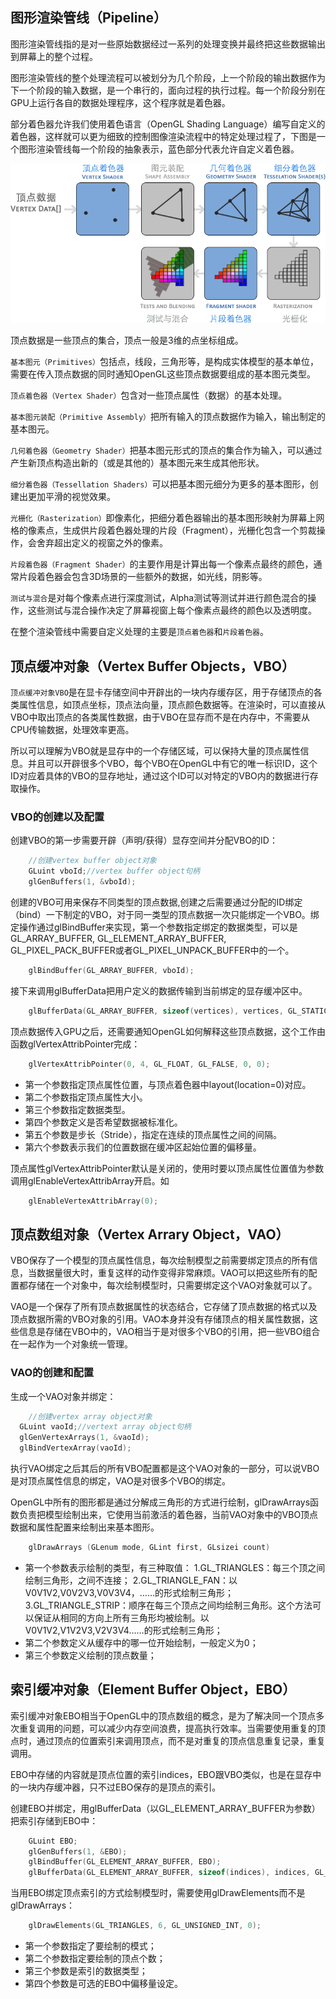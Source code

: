 ## 图形渲染管线（Pipeline）

图形渲染管线指的是对一些原始数据经过一系列的处理变换并最终把这些数据输出到屏幕上的整个过程。

图形渲染管线的整个处理流程可以被划分为几个阶段，上一个阶段的输出数据作为下一个阶段的输入数据，是一个串行的，面向过程的执行过程。每一个阶段分别在GPU上运行各自的数据处理程序，这个程序就是着色器。

部分着色器允许我们使用着色语言（OpenGL Shading Language）编写自定义的着色器，这样就可以更为细致的控制图像渲染流程中的特定处理过程了，下图是一个图形渲染管线每一个阶段的抽象表示，蓝色部分代表允许自定义着色器。

![img](OpenGL图形渲染管线、VBO、VAO、EBO概念及用例.assets/20161210102615139.png)

顶点数据是一些顶点的集合，顶点一般是3维的点坐标组成。



`基本图元（Primitives）`包括点，线段，三角形等，是构成实体模型的基本单位，需要在传入顶点数据的同时通知OpenGL这些顶点数据要组成的基本图元类型。

`顶点着色器（Vertex Shader）`包含对一些顶点属性（数据）的基本处理。

`基本图元装配（Primitive Assembly）`把所有输入的顶点数据作为输入，输出制定的基本图元。

`几何着色器（Geometry Shader）`把基本图元形式的顶点的集合作为输入，可以通过产生新顶点构造出新的（或是其他的）基本图元来生成其他形状。

`细分着色器（Tessellation Shaders）`可以把基本图元细分为更多的基本图形，创建出更加平滑的视觉效果。

`光栅化（Rasterization）`即像素化，把细分着色器输出的基本图形映射为屏幕上网格的像素点，生成供片段着色器处理的片段（Fragment），光栅化包含一个剪裁操作，会舍弃超出定义的视窗之外的像素。

`片段着色器（Fragment Shader）`的主要作用是计算出每一个像素点最终的颜色，通常片段着色器会包含3D场景的一些额外的数据，如光线，阴影等。

`测试与混合`是对每个像素点进行深度测试，Alpha测试等测试并进行颜色混合的操作，这些测试与混合操作决定了屏幕视窗上每个像素点最终的颜色以及透明度。

在整个渲染管线中需要自定义处理的主要是`顶点着色器`和`片段着色器`。

## 顶点缓冲对象（Vertex Buffer Objects，VBO）

`顶点缓冲对象VBO`是在显卡存储空间中开辟出的一块内存缓存区，用于存储顶点的各类属性信息，如顶点坐标，顶点法向量，顶点颜色数据等。在渲染时，可以直接从VBO中取出顶点的各类属性数据，由于VBO在显存而不是在内存中，不需要从CPU传输数据，处理效率更高。

所以可以理解为VBO就是显存中的一个存储区域，可以保持大量的顶点属性信息。并且可以开辟很多个VBO，每个VBO在OpenGL中有它的唯一标识ID，这个ID对应着具体的VBO的显存地址，通过这个ID可以对特定的VBO内的数据进行存取操作。

### **VBO的创建以及配置**

创建VBO的第一步需要开辟（声明/获得）显存空间并分配VBO的ID：

```cpp
	//创建vertex buffer object对象
	GLuint vboId;//vertex buffer object句柄
	glGenBuffers(1, &vboId);
```

创建的VBO可用来保存不同类型的顶点数据,创建之后需要通过分配的ID绑定（bind）一下制定的VBO，对于同一类型的顶点数据一次只能绑定一个VBO。绑定操作通过glBindBuffer来实现，第一个参数指定绑定的数据类型，可以是GL_ARRAY_BUFFER, GL_ELEMENT_ARRAY_BUFFER, GL_PIXEL_PACK_BUFFER或者GL_PIXEL_UNPACK_BUFFER中的一个。

```cpp
	glBindBuffer(GL_ARRAY_BUFFER, vboId);
```

接下来调用glBufferData把用户定义的数据传输到当前绑定的显存缓冲区中。

```cpp
	glBufferData(GL_ARRAY_BUFFER, sizeof(vertices), vertices, GL_STATIC_DRAW);
```

顶点数据传入GPU之后，还需要通知OpenGL如何解释这些顶点数据，这个工作由函数glVertexAttribPointer完成：


```cpp
	glVertexAttribPointer(0, 4, GL_FLOAT, GL_FALSE, 0, 0);
```

- 第一个参数指定顶点属性位置，与顶点着色器中layout(location=0)对应。
- 第二个参数指定顶点属性大小。
- 第三个参数指定数据类型。
- 第四个参数定义是否希望数据被标准化。
- 第五个参数是步长（Stride），指定在连续的顶点属性之间的间隔。
- 第六个参数表示我们的位置数据在缓冲区起始位置的偏移量。

顶点属性glVertexAttribPointer默认是关闭的，使用时要以顶点属性位置值为参数调用glEnableVertexAttribArray开启。如
```cpp
	glEnableVertexAttribArray(0);
```

## 顶点数组对象（Vertex Arrary Object，VAO）

VBO保存了一个模型的顶点属性信息，每次绘制模型之前需要绑定顶点的所有信息，当数据量很大时，重复这样的动作变得非常麻烦。VAO可以把这些所有的配置都存储在一个对象中，每次绘制模型时，只需要绑定这个VAO对象就可以了。

VAO是一个保存了所有顶点数据属性的状态结合，它存储了顶点数据的格式以及顶点数据所需的VBO对象的引用。VAO本身并没有存储顶点的相关属性数据，这些信息是存储在VBO中的，VAO相当于是对很多个VBO的引用，把一些VBO组合在一起作为一个对象统一管理。

### VAO的创建和配置

生成一个VAO对象并绑定：


```cpp
	//创建vertex array object对象   
  GLuint vaoId;//vertext array object句柄
  glGenVertexArrays(1, &vaoId);
  glBindVertexArray(vaoId);
```

执行VAO绑定之后其后的所有VBO配置都是这个VAO对象的一部分，可以说VBO是对顶点属性信息的绑定，VAO是对很多个VBO的绑定。

OpenGL中所有的图形都是通过分解成三角形的方式进行绘制，glDrawArrays函数负责把模型绘制出来，它使用当前激活的着色器，当前VAO对象中的VBO顶点数据和属性配置来绘制出来基本图形。


```cpp
	glDrawArrays (GLenum mode, GLint first, GLsizei count)
```

- 第一个参数表示绘制的类型，有三种取值：
  1.GL_TRIANGLES：每三个顶之间绘制三角形，之间不连接；
  2.GL_TRIANGLE_FAN：以V0V1V2,V0V2V3,V0V3V4，……的形式绘制三角形；
  3.GL_TRIANGLE_STRIP：顺序在每三个顶点之间均绘制三角形。这个方法可以保证从相同的方向上所有三角形均被绘制。以V0V1V2,V1V2V3,V2V3V4……的形式绘制三角形；
- 第二个参数定义从缓存中的哪一位开始绘制，一般定义为0；
- 第三个参数定义绘制的顶点数量；

## 索引缓冲对象（Element Buffer Object，EBO）

索引缓冲对象EBO相当于OpenGL中的顶点数组的概念，是为了解决同一个顶点多次重复调用的问题，可以减少内存空间浪费，提高执行效率。当需要使用重复的顶点时，通过顶点的位置索引来调用顶点，而不是对重复的顶点信息重复记录，重复调用。


EBO中存储的内容就是顶点位置的索引indices，EBO跟VBO类似，也是在显存中的一块内存缓冲器，只不过EBO保存的是顶点的索引。

创建EBO并绑定，用glBufferData（以GL_ELEMENT_ARRAY_BUFFER为参数）把索引存储到EBO中：

```cpp
	GLuint EBO;
	glGenBuffers(1, &EBO);
	glBindBuffer(GL_ELEMENT_ARRAY_BUFFER, EBO);
	glBufferData(GL_ELEMENT_ARRAY_BUFFER, sizeof(indices), indices, GL_STATIC_DRAW);
```

当用EBO绑定顶点索引的方式绘制模型时，需要使用glDrawElements而不是glDrawArrays：


```cpp
	glDrawElements(GL_TRIANGLES, 6, GL_UNSIGNED_INT, 0);
```
- 第一个参数指定了要绘制的模式；
- 第二个参数指定要绘制的顶点个数；
- 第三个参数是索引的数据类型；
- 第四个参数是可选的EBO中偏移量设定。







